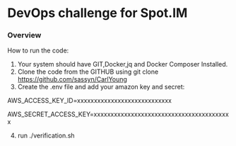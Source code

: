 # DevOps challenge for Spot.IM

### Overview

How to run the code:

1. Your system should have GIT,Docker,jq and Docker Composer Installed.
2. Clone the code from the GITHUB using git clone https://github.com/sassyn/CarlYoung
3. Create the .env file and add your amazon key and secret:

AWS_ACCESS_KEY_ID=xxxxxxxxxxxxxxxxxxxxxxxxxxxx

AWS_SECRET_ACCESS_KEY=xxxxxxxxxxxxxxxxxxxxxxxxxxxxxxxxxxxxxxxxx

4. run ./verification.sh
